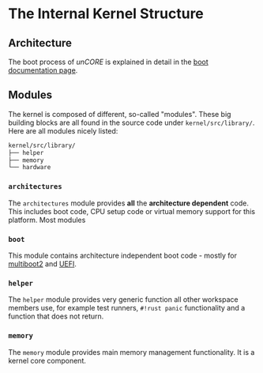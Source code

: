 # The Internal Kernel Structure

## Architecture

The boot process of _unCORE_ is explained in detail in the [boot documentation page][docs-boot].

## Modules

The kernel is composed of different, so-called "modules". These big building blocks are all found in the source code under `kernel/src/library/`. Here are all modules nicely listed:

``` BASH
kernel/src/library/
├── helper
├── memory
└── hardware
```

### `architectures`

The `architectures` module provides **all** the **architecture dependent** code. This includes boot code, CPU setup code or virtual memory support for this platform. Most modules

### `boot`

This module contains architecture independent boot code - mostly for [multiboot2] and [UEFI].

### `helper`

The `helper` module provides very generic function all other workspace members use, for example test runners, `#!rust panic` functionality and a function that does not return.

### `memory`

The `memory` module provides main memory management functionality. It is a kernel core component.

[//]: # (Links)

[docs-boot]: ./architecture/boot.md

[Hardware Abstraction Layer]: https://en.wikipedia.org/wiki/Hardware_abstraction
[Rust]: https://www.rust-lang.org/

[multiboot2]: https://www.gnu.org/software/grub/manual/multiboot2/multiboot.html
[GRUB2]: https://en.wikipedia.org/wiki/GNU_GRUB
[UEFI]: https://en.wikipedia.org/wiki/Unified_Extensible_Firmware_Interface
